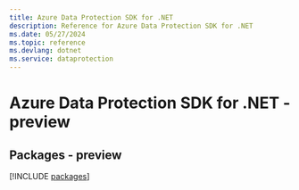 ```yaml
---
title: Azure Data Protection SDK for .NET
description: Reference for Azure Data Protection SDK for .NET
ms.date: 05/27/2024
ms.topic: reference
ms.devlang: dotnet
ms.service: dataprotection
---
```

# Azure Data Protection SDK for .NET - preview
## Packages - preview
[!INCLUDE [packages](data-protection-index.md)]